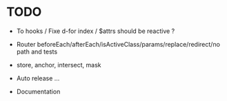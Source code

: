 # TODO

- To hooks / Fixe d-for index / $attrs should be reactive ?

- Router beforeEach/afterEach/isActiveClass/params/replace/redirect/no path and tests
- store, anchor, intersect, mask

- Auto release ...
- Documentation
